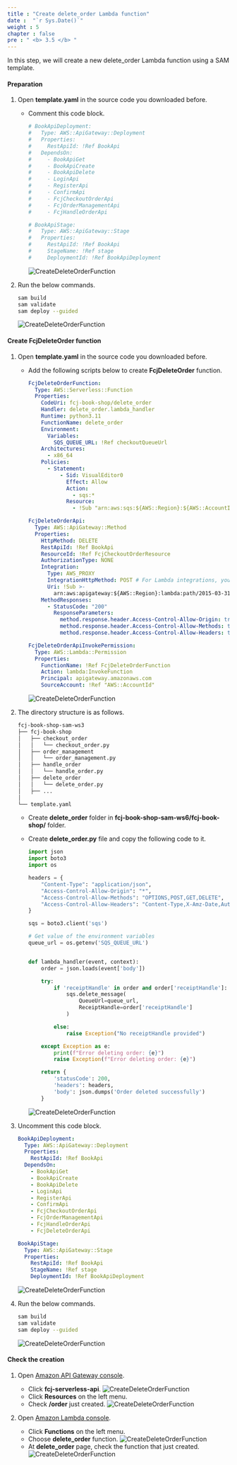```yaml
---
title : "Create delete_order Lambda function"
date :  "`r Sys.Date()`" 
weight : 5
chapter : false
pre : " <b> 3.5 </b> "
---
```

In this step, we will create a new delete_order Lambda function using a SAM template.

#### Preparation

1. Open **template.yaml** in the source code you downloaded before.
    - Comment this code block.

      ```yaml
      # BookApiDeployment:
      #   Type: AWS::ApiGateway::Deployment
      #   Properties:
      #     RestApiId: !Ref BookApi
      #   DependsOn:
      #     - BookApiGet
      #     - BookApiCreate
      #     - BookApiDelete
      #     - LoginApi
      #     - RegisterApi
      #     - ConfirmApi
      #     - FcjCheckoutOrderApi
      #     - FcjOrderManagementApi
      #     - FcjHandleOrderApi

      # BookApiStage:
      #   Type: AWS::ApiGateway::Stage
      #   Properties:
      #     RestApiId: !Ref BookApi
      #     StageName: !Ref stage
      #     DeploymentId: !Ref BookApiDeployment
      ```

      ![CreateDeleteOrderFunction](/images/temp/1/33.png?width=90pc)

2. Run the below commands.

    ```bash
    sam build
    sam validate
    sam deploy --guided
    ```

    ![CreateDeleteOrderFunction](/images/temp/1/35.png?width=90pc)

#### Create FcjDeleteOrder function

1. Open **template.yaml** in the source code you downloaded before.
    - Add the following scripts below to create **FcjDeleteOrder** function.

      ```yaml
      FcjDeleteOrderFunction:
        Type: AWS::Serverless::Function
        Properties:
          CodeUri: fcj-book-shop/delete_order
          Handler: delete_order.lambda_handler
          Runtime: python3.11
          FunctionName: delete_order
          Environment:
            Variables:
              SQS_QUEUE_URL: !Ref checkoutQueueUrl
          Architectures:
            - x86_64
          Policies:
            - Statement:
                - Sid: VisualEditor0
                  Effect: Allow
                  Action:
                    - sqs:*
                  Resource:
                    - !Sub "arn:aws:sqs:${AWS::Region}:${AWS::AccountId}:${checkoutQueueName}"

      FcjDeleteOrderApi:
        Type: AWS::ApiGateway::Method
        Properties:
          HttpMethod: DELETE
          RestApiId: !Ref BookApi
          ResourceId: !Ref FcjCheckoutOrderResource
          AuthorizationType: NONE
          Integration:
            Type: AWS_PROXY
            IntegrationHttpMethod: POST # For Lambda integrations, you must set the integration method to POST
            Uri: !Sub >-
              arn:aws:apigateway:${AWS::Region}:lambda:path/2015-03-31/functions/${FcjDeleteOrderFunction.Arn}/invocations
          MethodResponses:
            - StatusCode: "200"
              ResponseParameters:
                method.response.header.Access-Control-Allow-Origin: true
                method.response.header.Access-Control-Allow-Methods: true
                method.response.header.Access-Control-Allow-Headers: true

      FcjDeleteOrderApiInvokePermission:
        Type: AWS::Lambda::Permission
        Properties:
          FunctionName: !Ref FcjDeleteOrderFunction
          Action: lambda:InvokeFunction
          Principal: apigateway.amazonaws.com
          SourceAccount: !Ref "AWS::AccountId"
      ```

      ![CreateDeleteOrderFunction](/images/temp/1/57.png?width=90pc)

2. The directory structure is as follows.

    ```bash
    fcj-book-shop-sam-ws3
    ├── fcj-book-shop
    │   ├── checkout_order
    │   │   └── checkout_order.py
    │   ├── order_management
    │   │   └── order_management.py
    │   ├── handle_order
    │   │   └── handle_order.py
    │   ├── delete_order
    │   │   └── delete_order.py
    │   ├── ...
    │
    └── template.yaml
    ```

    - Create **delete_order** folder in **fcj-book-shop-sam-ws6/fcj-book-shop/** folder.
    - Create **delete_order.py** file and copy the following code to it.

      ```py
      import json
      import boto3
      import os

      headers = {
          "Content-Type": "application/json",
          "Access-Control-Allow-Origin": "*",
          "Access-Control-Allow-Methods": "OPTIONS,POST,GET,DELETE",
          "Access-Control-Allow-Headers": "Content-Type,X-Amz-Date,Authorization,X-Api-Key,X-Amz-Security-Token"
      }

      sqs = boto3.client('sqs')

      # Get value of the environment variables
      queue_url = os.getenv('SQS_QUEUE_URL')


      def lambda_handler(event, context):
          order = json.loads(event['body'])

          try:
              if 'receiptHandle' in order and order['receiptHandle']:
                  sqs.delete_message(
                      QueueUrl=queue_url,
                      ReceiptHandle=order['receiptHandle']
                  )

              else:
                  raise Exception("No receiptHandle provided")

          except Exception as e:
              print(f"Error deleting order: {e}")
              raise Exception(f"Error deleting order: {e}")

          return {
              'statusCode': 200,
              'headers': headers,
              'body': json.dumps('Order deleted successfully')
          }
      ```

      ![CreateDeleteOrderFunction](/images/temp/1/58.png?width=90pc)

3. Uncomment this code block.

    ```yaml
    BookApiDeployment:
      Type: AWS::ApiGateway::Deployment
      Properties:
        RestApiId: !Ref BookApi
      DependsOn:
        - BookApiGet
        - BookApiCreate
        - BookApiDelete
        - LoginApi
        - RegisterApi
        - ConfirmApi
        - FcjCheckoutOrderApi
        - FcjOrderManagementApi
        - FcjHandleOrderApi
        - FcjDeleteOrderApi

    BookApiStage:
      Type: AWS::ApiGateway::Stage
      Properties:
        RestApiId: !Ref BookApi
        StageName: !Ref stage
        DeploymentId: !Ref BookApiDeployment
    ```

    ![CreateDeleteOrderFunction](/images/temp/1/59.png?width=90pc)

4. Run the below commands.

    ```bash
    sam build
    sam validate
    sam deploy --guided
    ```

    ![CreateDeleteOrderFunction](/images/temp/1/60.png?width=90pc)

#### Check the creation

1. Open [Amazon API Gateway console](https://us-east-1.console.aws.amazon.com/apigateway/main/apis?region=us-east-1).
    - Click **fcj-serverless-api**.
      ![CreateDeleteOrderFunction](/images/temp/1/38.png?width=90pc)
    - Click **Resources** on the left menu.
    - Check **/order** just created.
      ![CreateDeleteOrderFunction](/images/temp/1/61.png?width=90pc)

2. Open [Amazon Lambda console](https://us-east-1.console.aws.amazon.com/lambda/home?region=us-east-1#/functions).
    - Click **Functions** on the left menu.
    - Choose **delete_order** function.
      ![CreateDeleteOrderFunction](/images/temp/1/62.png?width=90pc)
    - At **delete_order** page, check the function that just created.
      ![CreateDeleteOrderFunction](/images/temp/1/63.png?width=90pc)
